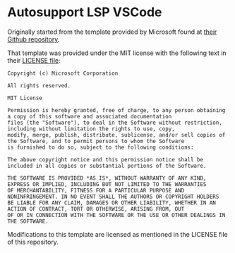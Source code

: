 # Autosupport LSP VSCode

Originally started from the template provided by Microsoft found at
[their Github repository](https://github.com/Microsoft/vscode-extension-samples/tree/master/lsp-sample).

That template was provided under the MIT license with the following
text in their [LICENSE file](https://github.com/microsoft/vscode-extension-samples/blob/master/LICENSE):

```
Copyright (c) Microsoft Corporation

All rights reserved. 

MIT License

Permission is hereby granted, free of charge, to any person obtaining a copy of this software and associated documentation 
files (the "Software"), to deal in the Software without restriction, including without limitation the rights to use, copy,
modify, merge, publish, distribute, sublicense, and/or sell copies of the Software, and to permit persons to whom the Software 
is furnished to do so, subject to the following conditions:

The above copyright notice and this permission notice shall be included in all copies or substantial portions of the Software.

THE SOFTWARE IS PROVIDED *AS IS*, WITHOUT WARRANTY OF ANY KIND, EXPRESS OR IMPLIED, INCLUDING BUT NOT LIMITED TO THE WARRANTIES
OF MERCHANTABILITY, FITNESS FOR A PARTICULAR PURPOSE AND NONINFRINGEMENT. IN NO EVENT SHALL THE AUTHORS OR COPYRIGHT HOLDERS 
BE LIABLE FOR ANY CLAIM, DAMAGES OR OTHER LIABILITY, WHETHER IN AN ACTION OF CONTRACT, TORT OR OTHERWISE, ARISING FROM, OUT 
OF OR IN CONNECTION WITH THE SOFTWARE OR THE USE OR OTHER DEALINGS IN THE SOFTWARE.
```

Modifications to this template are licensed as mentioned in the LICENSE file of this repository.